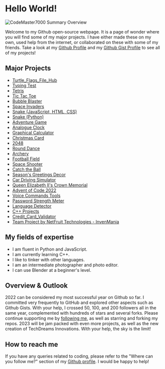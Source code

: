 # Hello World!

![CodeMaster7000 Summary Overview](https://cr-ss-service.azurewebsites.net/api/ScreenShot?widget=summary&username=CodeMaster7000)

Welcome to my Github open-source webpage. It is a page of wonder where you will find some of my major projects. I have either made these on my own, used help from the internet, or collaborated on these with some of my friends. Take a look at my [Github Profile](https://github.com/CodeMaster7000) and my [Github Gist Profile](https://gist.github.com/CodeMaster7000) to see all of my projects!

## Major Projects
- [Turtle_Flags_File_Hub](https://github.com/CodeMaster7000/Turtle_Flags_File_Hub)
- [Typing Test](https://github.com/CodeMaster7000/Typing-Test)
- [Tetris](https://github.com/CodeMaster7000/Tetris)
- [Tic Tac Toe](https://github.com/CodeMaster7000/Tic-Tac-Toe)
- [Bubble Blaster](https://github.com/CodeMaster7000/Bubble-Blaster)
- [Space Invaders](https://github.com/CodeMaster7000/Pygame-Space-Invaders)
- [Snake (JavaScript, HTML, CSS)](https://github.com/CodeMaster7000/Snake)
- [Snake (Python)](https://github.com/CodeMaster7000/Turtle_Snake_Game)
- [Adventure Game](https://github.com/CodeMaster7000/Adventure-Game)
- [Analogue Clock](https://github.com/CodeMaster7000/Analogue-Clock)
- [Graphical Calculator](https://github.com/CodeMaster7000/Graphical-Calculator)
- [Christmas Card](https://github.com/CodeMaster7000/Merry-Christmas)
- [2048](https://github.com/CodeMaster7000/2048)
- [Round Dance](https://github.com/CodeMaster7000/Turtle-Graphic-Round-Dance)
- [Archery](https://github.com/CodeMaster7000/Archery)
- [Football Field](https://github.com/CodeMaster7000/Football-Field)
- [Space Shooter](https://github.com/CodeMaster7000/Space-Shooter-Game)
- [Catch the Ball](https://github.com/CodeMaster7000/Catch-the-Ball-HTML-CSS-JS)
- [Season's Greetings Decor](https://github.com/CodeMaster7000/Seasons-Greetings-Decor)
- [Car Driving Simulator](https://github.com/CodeMaster7000/Car-Driving-Simulator)
- [Queen Elizabeth II's Crown Memorial](https://github.com/CodeMaster7000/Queen-Elizabeth-II-Crown-Memorial)
- [Advent of Code 2022](https://github.com/CodeMaster7000/Advent-of-Code-2022)
- [Voice Commands Tools](https://github.com/CodeMaster7000/Voice-Commands-Tools)
- [Password Strength Meter](https://github.com/CodeMaster7000/Password-Strength-Meter)
- [Language Detector](https://github.com/CodeMaster7000/Language-Detector)
- [C++ Projects](https://github.com/CodeMaster7000/CPP-Projects)
- [Credit_Card_Validator](https://github.com/CodeMaster7000/Credit_Card_Validator)
- [Team Project by NetFruit Technologies - InvenMania](https://github.com/NetFruit-Technologies/InvenMania)

## My fields of expertise

- I am fluent in Python and JavaScript.
- I am currently learning C++.
- I like to tinker with other languages.
- I am an intermediate photographer and photo editor.
- I can use Blender at a beginner's level.

## Overview & Outlook

2022 can be considered my most successful year on Github so far. I committed very frequently to GitHub and explored other aspects such as Github Gists. With your help, I crossed 50, 100, and 200 followers all in the same year, complemented with hundreds of stars and several forks. Please continue supporting me by [following me](https://github.com/CodeMaster7000), as well as starring and forking my repos. 2023 will be jam packed with even more projects, as well as the new creation of TechDreams Innovations. With your help, the sky is the limit!

## How to reach me

If you have any queries related to coding, please refer to the "Where can you follow me?" section of my [Github profile](https://github.com/CodeMaster7000). I would be happy to help!
